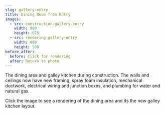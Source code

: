 ```yaml
---
slug: gallery-entry
title: Dining Room from Entry
images:
  - src: construction-gallery-entry
    width: 900
    height: 675
  - src: rendering-gallery-entry
    width: 900
    height: 506
before_after:
  before: Click for rendering
  after: Return to photo
---
```

The dining area and galley kitchen during construction. The walls and ceilings now have new framing, spray foam insulation, mechanical ductwork, electrical wiring and junction boxes, and plumbing for water and natural gas.

Click the image to see a rendering of the dining area and its the new galley kitchen layout.